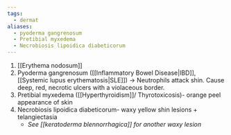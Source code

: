 ```yaml
---
tags:
  - dermat
aliases:
  - pyoderma gangrenosum
  - Pretibial myxedema
  - Necrobiosis lipoidica diabeticorum
---
```

1. [[Erythema nodosum]]
2. Pyoderma gangrenosum ([[Inflammatory Bowel Disease|IBD]], [[Systemic lupus erythematosis|SLE]]) -> Neutrophils attack shin. Cause deep, red, necrotic ulcers with a violaceous border. 
3. Pretibial myxedema ([[Hyperthyroidism]]/ Thyrotoxicosis)- orange peel appearance of skin
4. Necrobiosis lipoidica diabeticorum- waxy yellow shin lesions + telangiectasia 
	- *See [[keratoderma blennorrhagica]] for another waxy lesion*